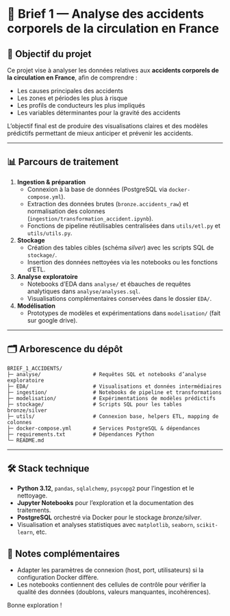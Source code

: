 # 🚦 Brief 1 — Analyse des accidents corporels de la circulation en France

## 🧭 Objectif du projet
Ce projet vise à analyser les données relatives aux **accidents corporels de la circulation en France**, afin de comprendre :
- Les causes principales des accidents
- Les zones et périodes les plus à risque
- Les profils de conducteurs les plus impliqués
- Les variables déterminantes pour la gravité des accidents

L’objectif final est de produire des visualisations claires et des modèles prédictifs permettant de mieux anticiper et prévenir les accidents.

---

## 📊 Parcours de traitement
1. **Ingestion & préparation**  
   - Connexion à la base de données (PostgreSQL via `docker-compose.yml`).  
   - Extraction des données brutes (`bronze.accidents_raw`) et normalisation des colonnes (`ingestion/transformation_accident.ipynb`).  
   - Fonctions de pipeline réutilisables centralisées dans `utils/etl.py` et `utils/utils.py`.
2. **Stockage**  
   - Création des tables cibles (schéma *silver*) avec les scripts SQL de `stockage/`.  
   - Insertion des données nettoyées via les notebooks ou les fonctions d’ETL.
3. **Analyse exploratoire**  
   - Notebooks d’EDA dans `analyse/` et ébauches de requêtes analytiques dans `analyse/analyses.sql`.  
   - Visualisations complémentaires conservées dans le dossier `EDA/`.
4. **Modélisation**  
   - Prototypes de modèles et expérimentations dans `modelisation/` (fait sur google drive).

---

## 🗂️ Arborescence du dépôt
```text
BRIEF_1_ACCIDENTS/
├─ analyse/                 # Requêtes SQL et notebooks d’analyse exploratoire
├─ EDA/                     # Visualisations et données intermédiaires
├─ ingestion/               # Notebooks de pipeline et transformations
├─ modelisation/            # Expérimentations de modèles prédictifs
├─ stockage/                # Scripts SQL pour les tables bronze/silver
├─ utils/                   # Connexion base, helpers ETL, mapping de colonnes
├─ docker-compose.yml       # Services PostgreSQL & dépendances
├─ requirements.txt         # Dépendances Python
└─ README.md
```

---

## 🛠️ Stack technique
- **Python 3.12**, `pandas`, `sqlalchemy`, `psycopg2` pour l’ingestion et le nettoyage.
- **Jupyter Notebooks** pour l’exploration et la documentation des traitements.
- **PostgreSQL** orchestré via Docker pour le stockage *bronze/silver*.
- Visualisation et analyses statistiques avec `matplotlib`, `seaborn`, `scikit-learn`, etc.


## 📌 Notes complémentaires
- Adapter les paramètres de connexion (host, port, utilisateurs) si la configuration Docker diffère.  
- Les notebooks contiennent des cellules de contrôle pour vérifier la qualité des données (doublons, valeurs manquantes, incohérences).

Bonne exploration !
